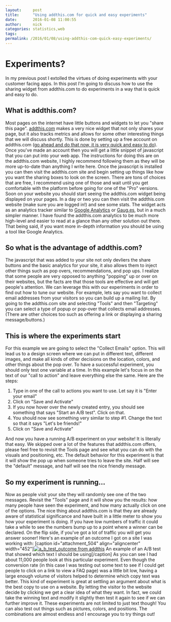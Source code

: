 ```yaml
---
layout:     post
title:      "Using addthis.com for quick and easy experiments"
date:       2016-01-08 11:00:55
author:     nick
categories: statistics,web
tags:  
permalink: /2016/01/08/using-addthis-com-quick-easy-experiments/
---
```

# Experiments?

In my previous post I extolled the virtues of doing experiments with your customer facing apps. In this post I'm going to discuss how to use the sharing widget from addthis.com to do experiments in a way that is quick and easy to do. 

## What is addthis.com?

Most pages on the internet have little buttons and widgets to let you "share this page". [addthis.com](https://www.addthis.com) makes a very nice widget that not only shares your page, but it also tracks metrics and allows for some other interesting things that we will discuss shortly. This is done by setting up a free account on addthis.com ([go ahead and do that now, it is very quick and easy to do](https://www.addthis.com)). Once you've made an account then you will get a little snippet of javascript that you can put into your web app. The instructions for doing this are on the addthis.com website, I highly recommend following them as they will be more up-to-date than anything I write here. Once the javascript is installed you can then visit the addthis.com site and begin setting up things like how you want the sharing boxes to look on the screen. There are tons of choices that are free, I recommend using one of those and wait until you get comfortable with the platform before going for one of the "Pro" versions. Soon on your website you should start seeing the addthis.com widget being displayed on your pages. In a day or two you can then visit the addthis.com website (make sure you are logged in!) and see some stats. The widget acts as an analytics tracker similar to [Google Analytics](https://analytics.google.com/analytics/web/) or [Gaug.es](https://gaug.es), but in a much simpler manner. I have found the addthis.com analytics to be much more high-level and easier to read at a glance than any other solution out there. That being said, if you want more in-depth information you should be using a tool like Google Analytics. 

## So what is the advantage of addthis.com?

The javascript that was added to your site not only devliers the share buttons and the basic analytics for your site, it also allows them to inject other things such as pop overs, recommendations, and pop ups. I realize that some people are very opposed to anything "popping" up or over on their websites, but the facts are that those tools are effective and will get people's attention. We can leverage this with our experiments in order to find out how to tune our website. For example, lets say you want to collect email addresses from your visitors so you can build up a mailing list. By going to the addthis.com site and selecting "Tools" and then "Targeting" you can select a type of popup or pop-over that collects email addresses. (There are other choices too such as offering a link or displaying a sharing message/buttons.) 

## This is where the experiments start

For this example we are going to select the "Collect Emails" option. This will lead us to a design screen where we can put in different text, different images, and make all kinds of other decisions on the location, colors, and other things about the pop over. To have a successful experiment, you should only test one variable at a time. In this example let's focus in on the text of our "call to action" and leave everything else the same. Here are the steps: 

  1. Type in one of the call to actions you want to use. Let say it is "Enter your email"
  2. Click on "Save and Activate"
  3. If you now hover over the newly created entry, you should see something that says "Start an A/B test". Click on that.
  4. You should now see something very similar to step #1. Change the text so that it says "Let's be friends!"
  5. Click on "Save and Activate"

And now you have a running A/B experiment on your website! It is literally that easy. We skipped over a lot of the features that addthis.com offers, please feel free to revisit the Tools page and see what you can do with the visuals and positioning, etc. The default behavior for this experiment is that it will show the pop up when someone tries to leave the site. Half will see the "default" message, and half will see the nice friendly message. 

## So my experiment is running...

Now as people visit your site they will randomly see one of the two messages. Revisit the "Tools" page and it will show you the results: how many people have seen the experiment, and how many actually click on one of the options. The nice thing about addthis.com is that they are already aware of statistical significance and have built in a little meter to show you how your experiment is doing. If you have low numbers of traffic it could take a while to see the numbers bump up to a point where a winner can be declared. On the flip side, if you've got a lot of traffic you will get you answer sooner! Here's an example of an outcome I got on a site I was working with: [caption id="attachment_504" align="aligncenter" width="452"][![a_b_test_outcome from addthis](/blog-imgs/uploads/2016/01/Screen-Shot-2016-01-08-at-10.39.02-AM.png)](/blog-imgs/uploads/2016/01/Screen-Shot-2016-01-08-at-10.39.02-AM.png) An example of an A/B test that showed which text I should be using[/caption] As you can see I had about 11,000 people look at this particular experiment. Even though the conversion rate (in this case I was testing out some text to see if I could get people to click on a link to view a FAQ page) was a little bit low, having a large enough volume of visitors helped to determine which copy text was better. This kind of experiment is great at settling an argument about what is the best copy to use on a website. By letting the visitor to the website decide by clicking we get a clear idea of what they want. In fact, we could take the winning text and modify it slightly then test it again to see if we can further improve it. These experiments are not limited to just text though! You can also test out things such as pictures, colors, and positions. The combinations are almost endless and I encourage you to try things out!
